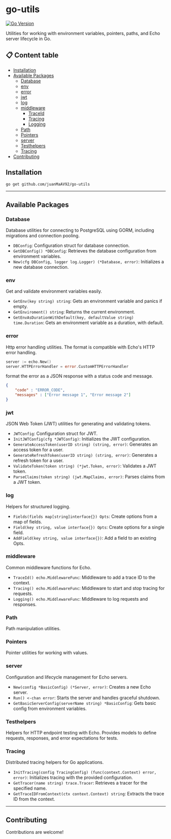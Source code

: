 # go-utils

[![Go Version](https://img.shields.io/badge/Go-1.24+-blue.svg)](https://golang.org/dl/)

Utilities for working with environment variables, pointers, paths, and Echo server lifecycle in Go.

## 📋 Content table

- [Installation](#installation)
- [Available Packages](#available-packages)
    - [Database](#database)
    - [env](#env)
    - [error](#error)
    - [jwt](#jwt)
    - [log](#log)
    - [middleware](#middleware)
        - [TraceId](#traceid)
        - [Tracing](#tracing)
        - [Logging](#logging)
    - [Path](#path)
    - [Pointers](#pointers)
    - [server](#server)
    - [Testhelpers](#testhelpers)
    - [Tracing](#tracing)
- [Contributing](#contributing)


## Installation
```bash
go get github.com/juanMaAV92/go-utils
```
---

## Available Packages

### Database
Database utilities for connecting to PostgreSQL using GORM, including migrations and connection pooling.
- `DBConfig`: Configuration struct for database connection.
- `GetDBConfig() *DBConfig`: Retrieves the database configuration from environment variables.
- `New(cfg DBConfig, logger log.Logger) (*Database, error)`: Initializes a new database connection.

### env
Get and validate environment variables easily.
- `GetEnv(key string) string`: Gets an environment variable and panics if empty.
- `GetEnviroment() string`: Returns the current environment.
- `GetEnvAsDurationWithDefault(key, defaultValue string) time.Duration`: Gets an environment variable as a duration, with default.

### error
Http error handling utilities. The format is compatible with Echo's HTTP error handling. 

```go
server := echo.New()
server.HTTPErrorHandler = error.CustomHTTPErrorHandler
```

format the error as a JSON response with a status code and message.
```json
{
    "code" : "ERROR_CODE",
    "messages" : ["Error message 1", "Error message 2"]
}
```

### jwt
JSON Web Token (JWT) utilities for generating and validating tokens.
- `JWTConfig`: Configuration struct for JWT.
- `InitJWTConfig(cfg *JWTConfig)`: Initializes the JWT configuration.
- `GenerateAccessToken(userID string) (string, error)`: Generates an access token for a user.
- `GenerateRefreshToken(userID string) (string, error)`: Generates a refresh token for a user.
- `ValidateToken(token string) (*jwt.Token, error)`: Validates a JWT token.
- `ParseClaims(token string) (jwt.MapClaims, error)`: Parses claims from a JWT token.

### log
Helpers for structured logging.
- `Fields(fields map[string]interface{}) Opts`: Create options from a map of fields.
- `Field(key string, value interface{}) Opts`: Create options for a single field.
- `AddField(key string, value interface{})`: Add a field to an existing Opts.

### middleware
Common middleware functions for Echo.
- `TraceId() echo.MiddlewareFunc`: Middleware to add a trace ID to the context.
- `Tracing() echo.MiddlewareFunc`: Middleware to start and stop tracing for requests.
- `Logging() echo.MiddlewareFunc`: Middleware to log requests and responses.

### Path
Path manipulation utilities.

### Pointers
Pointer utilities for working with values.

### server
Configuration and lifecycle management for Echo servers.
- `New(config *BasicConfig) (*Server, error)`: Creates a new Echo server.
- `Run() <-chan error`: Starts the server and handles graceful shutdown.
- `GetBasicServerConfig(serverName string) *BasicConfig`: Gets basic config from environment variables.

### Testhelpers
Helpers for HTTP endpoint testing with Echo. Provides models to define requests, responses, and error expectations for tests.

### Tracing
Distributed tracing helpers for Go applications.

- `InitTracing(config TracingConfig) (func(context.Context) error, error)`: Initializes tracing with the provided configuration.
- `GetTracer(name string) trace.Tracer`: Retrieves a tracer for the specified name.
- `GetTraceIDFromContext(ctx context.Context) string`: Extracts the trace ID from the context.

---
## Contributing
Contributions are welcome! 